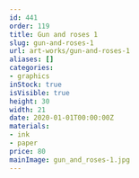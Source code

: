 ```yaml
---
id: 441
order: 119
title: Gun and roses 1
slug: gun-and-roses-1
url: art-works/gun-and-roses-1
aliases: []
categories:
- graphics
inStock: true
isVisible: true
height: 30
width: 21
date: 2020-01-01T00:00:00Z
materials:
- ink
- paper
price: 80
mainImage: gun_and_roses-1.jpg
---
```

